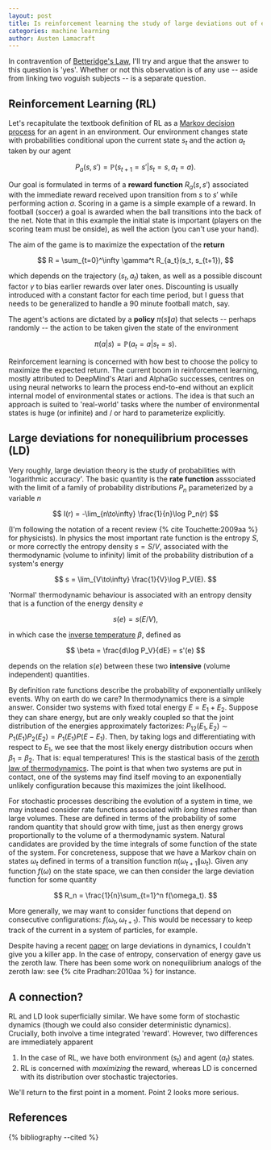 ```yaml
---
layout: post
title: Is reinforcement learning the study of large deviations out of equilibrium?
categories: machine learning
author: Austen Lamacraft
---
```


In contravention of [Betteridge's Law](https://en.wikipedia.org/wiki/Betteridge%27s_law_of_headlines), I'll try and argue that the answer to this question is 'yes'. Whether or not this observation is of any use -- aside from linking two voguish subjects -- is a separate question.

## Reinforcement Learning (RL)

Let's recapitulate the textbook definition of RL as a [Markov decision process](https://en.wikipedia.org/wiki/Markov_decision_process) for an agent in an environment. Our environment changes state with probabilities conditional upon the current state $s_t$ and the action $a_t$ taken by our agent

$$
P_a(s,s') = \mathbb{P}(s_{t+1}=s'|s_t=s, a_t=a).
$$

Our goal is formulated in terms of a __reward function__ $R_a(s,s')$ associated with the immediate reward received upon transition from $s$ to $s'$ while performing action $a$. Scoring in a game is a simple example of a reward. In football (soccer) a goal is awarded when the ball transitions into the back of the net. Note that in this example the initial state is important (players on the scoring team must be onside), as well the action (you can't use your hand).

The aim of the game is to maximize the expectation of the __return__

$$
R = \sum_{t=0}^\infty \gamma^t R_{a_t}(s_t, s_{t+1}),
$$

which depends on the trajectory $(s_t,a_t)$ taken, as well as a possible discount factor $\gamma$ to bias earlier rewards over later ones. Discounting is usually introduced with a constant factor for each time period, but I guess that needs to be generalized to handle a 90 minute football match, say.

The agent's actions are dictated by a __policy__ $\pi(s\|a)$ that selects -- perhaps randomly -- the action to be taken given the state of the environment

$$
\pi(a|s) = \mathbb{P}(a_t=a|s_t=s).
$$

Reinforcement learning is concerned with how best to choose the policy to maximize the expected return. The current boom in reinforcement learning, mostly attributed to DeepMind's Atari and AlphaGo successes, centres on using neural networks to learn the process end-to-end without an explicit internal model of environmental states or actions. The idea is that such an approach is suited to 'real-world' tasks where the number of environmental states is huge (or infinite) and / or hard to parameterize explicitly.

## Large deviations for nonequilibrium processes (LD)

Very roughly, large deviation theory is the study of probabilities with 'logarithmic accuracy'. The basic quantity is the __rate function__ asssociated with the limit of a family of probability distributions $P_n$ parameterized by a variable $n$

$$
I(r) = -\lim_{n\to\infty} \frac{1}{n}\log P_n(r)
$$

(I'm following the notation of a recent review {% cite Touchette:2009aa %} for physicists). In physics the most important rate function is the entropy $S$, or more correctly the entropy density $s=S/V$, associated with the thermodynamic (volume to infinity) limit of the probability distribution of a system's energy

$$
s = \lim_{V\to\infty} \frac{1}{V}\log P_V(E).
$$

'Normal' thermodynamic behaviour is associated with an entropy density that is a function of the energy density $e$

$$
s(e) = s(E/V),
$$

in which case the [inverse temperature](https://en.wikipedia.org/wiki/Thermodynamic_beta) $\beta$, defined as

$$
\beta = \frac{d\log P_V}{dE} = s'(e)
$$

depends on the relation $s(e)$ between these two __intensive__ (volume independent) quantities.

By definition rate functions describe the probability of exponentially unlikely events. Why on earth do we care? In thermodynamics there is a simple answer. Consider two systems with fixed total energy $E=E_1+E_2$. Suppose they can share energy, but are only weakly coupled so that the joint distribution of the energies approximately factorizes: $P_{12}(E_1,E_2)\sim P_1(E_1)P_2(E_2)=P_1(E_1)P(E-E_1)$. Then, by taking logs and differentiating with respect to $E_1$, we see that the most likely energy distribution occurs when $\beta_1=\beta_2$. That is: equal temperatures! This is the stastical basis of the [zeroth law of thermodynamics](https://en.wikipedia.org/wiki/Zeroth_law_of_thermodynamics). The point is that when two systems are put in contact, one of the systems may find itself moving to an exponentially unlikely configuration because this maximizes the joint likelihood.

For stochastic processes describing the evolution of a system in time, we may instead consider rate functions associated with _long times_ rather than large volumes. These are defined in terms of the probability of some random quantity that should grow with time, just as then energy grows proportionally to the volume of a thermodynamic system. Natural candidates are provided by the time integrals of some function of the state of the system. For concreteness, suppose that we have a Markov chain on states $\omega_t$ defined in terms of a transition function $\pi(\omega_{t+1}\|\omega_t)$. Given any function $f(\omega)$ on the state space, we can then consider the large deviation function for some quantity

$$
R_n = \frac{1}{n}\sum_{t=1}^n f(\omega_t).
$$

More generally, we may want to consider functions that depend on consecutive configurations: $f(\omega_t,\omega_{t+1})$. This would be necessary to keep track of the current in a system of particles, for example.

Despite having a recent [paper](https://arxiv.org/abs/1802.09576) on large deviations in dynamics, I couldn't give you a killer app. In the case of entropy, conservation of energy gave us the zeroth law. There has been some work on nonequilibrium analogs of the zeroth law: see {% cite Pradhan:2010aa %} for instance.

## A connection?

RL and LD look superficially similar. We have some form of stochastic dynamics (though we could also consider deterministic dynamics). Crucially, both involve a time integrated 'reward'. However, two differences are immediately apparent

1. In the case of RL, we have both environment ($s_t$) and agent ($a_t$) states.
2. RL is concerned with _maximizing_ the reward, whereas LD is concerned with its distribution over stochastic trajectories.

We'll return to the first point in a moment. Point 2 looks more serious. 


References
----------

{% bibliography --cited %}

